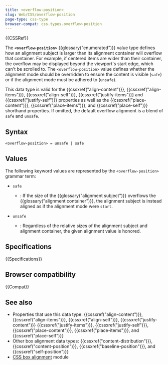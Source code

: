 ```yaml
---
title: <overflow-position>
slug: Web/CSS/overflow-position
page-type: css-type
browser-compat: css.types.overflow-position
---
```


{{CSSRef}}

The **`<overflow-position>`** {{glossary("enumerated")}} value type defines how an alignment subject is larger than its alignment container will overflow that container. For example, if centered items are wider than their container, the overflow may be displayed beyond the viewport's start edge, which can't be scrolled to. The `<overflow-position>` value defines whether the alignment mode should be overridden to ensure the content is visible (`safe`) or if the alignment mode must be adhered to (`unsafe`).

This data type is valid for the {{cssxref("align-content")}}, {{cssxref("align-items")}}, {{cssxref("align-self")}}, {{cssxref("justify-items")}} and {{cssxref("justify-self")}} properties as well as the {{cssxref("place-content")}}, {{cssxref("place-items")}}, and {{cssxref("place-self")}} shorthand properties.
If omitted, the default overflow alignment is a blend of `safe` and `unsafe`.

## Syntax

```plain
<overflow-position> = unsafe | safe
```

## Values

The following keyword values are represented by the `<overflow-position>` grammar term:

- `safe`

  - : If the size of the {{glossary("alignment subject")}} overflows the {{glossary("alignment container")}}, the alignment subject is instead aligned as if the alignment mode were `start`.

- `unsafe`
  - : Regardless of the relative sizes of the alignment subject and alignment container, the given alignment value is honored.

## Specifications

{{Specifications}}

## Browser compatibility

{{Compat}}

## See also

- Properties that use this data type: {{cssxref("align-content")}}, {{cssxref("align-items")}}, {{cssxref("align-self")}}, {{cssxref("justify-content")}} {{cssxref("justify-items")}}, {{cssxref("justify-self")}}, {{cssxref("place-content")}}, {{cssxref("place-items")}}, and {{cssxref("place-self")}}
- Other box alignment data types: {{cssxref("content-distribution")}}, {{cssxref("content-position")}}, {{cssxref("baseline-position")}}, and {{cssxref("self-position")}}
- [CSS box alignment](/en-US/docs/Web/CSS/CSS_box_alignment) module
